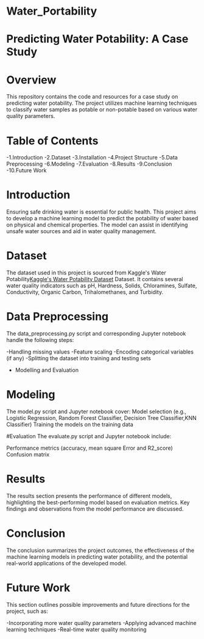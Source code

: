 # Water_Portability

# Predicting Water Potability: A Case Study
# Overview
This repository contains the code and resources for a case study on predicting water potability. The project utilizes machine learning techniques to classify water samples as potable or non-potable based on various water quality parameters.

# Table of Contents
-1.Introduction
-2.Dataset
-3.Installation
-4.Project Structure
-5.Data Preprocessing
-6.Modeling
-7.Evaluation
-8.Results
-9.Conclusion
-10.Future Work

# Introduction
Ensuring safe drinking water is essential for public health. This project aims to develop a machine learning model to predict the potability of water based on physical and chemical properties. The model can assist in identifying unsafe water sources and aid in water quality management.

# Dataset
The dataset used in this project is sourced from Kaggle's Water Potability[Kaggle's Water Potability Dataset](https://www.kaggle.com/adityakadiwal/water-potability)
 Dataset. It contains several water quality indicators such as pH, Hardness, Solids, Chloramines, Sulfate, Conductivity, Organic Carbon, Trihalomethanes, and Turbidity.

# Data Preprocessing
The data_preprocessing.py script and corresponding Jupyter notebook handle the following steps:

-Handling missing values
-Feature scaling
-Encoding categorical variables (if any)
-Splitting the dataset into training and testing sets
- Modelling and Evaluation
  
# Modeling

The model.py script and Jupyter notebook cover:
Model selection (e.g., Logistic Regression, Random Forest Classifier, Decision Tree Classifier,KNN Classifier)
Training the models on the training data

#Evaluation
The evaluate.py script and Jupyter notebook include:

Performance metrics (accuracy, mean square Error and R2_score)
Confusion matrix

# Results
The results section presents the performance of different models, highlighting the best-performing model based on evaluation metrics. Key findings and observations from the model performance are discussed.

# Conclusion
The conclusion summarizes the project outcomes, the effectiveness of the machine learning models in predicting water potability, and the potential real-world applications of the developed model.

# Future Work
This section outlines possible improvements and future directions for the project, such as:

-Incorporating more water quality parameters
-Applying advanced machine learning techniques
-Real-time water quality monitoring
